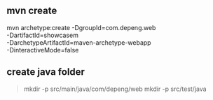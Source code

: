 

## mvn create

mvn archetype:create -DgroupId=com.depeng.web \
   -DartifactId=showcasem \
  -DarchetypeArtifactId=maven-archetype-webapp \
  -DinteractiveMode=false



## create java folder

>mkdir -p src/main/java/com/depeng/web
>mkdir -p src/test/java


